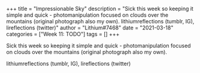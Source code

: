 +++
title = "Impressionable Sky"
description = "Sick this week so keeping it simple and quick - photomanipulation focused on clouds over the mountains (original photograph also my own).   lithiumreflections (tumblr, IG), lireflections (twitter)"
author = "Lithium#7468"
date = "2021-03-18"
categories = ["Week 11: TODO"]
tags = []
+++

Sick this week so keeping it simple and quick - photomanipulation focused on clouds over the mountains (original photograph also my own). 

lithiumreflections (tumblr, IG), lireflections (twitter)
